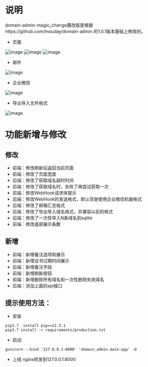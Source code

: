 # 说明
domain-admin-magic_change魔改版是根据https://github.com/mouday/domain-admin 的1.0.1版本基础上修改的。

- 页面


![image](https://user-images.githubusercontent.com/38614242/212626350-0ef13e9e-d3a9-4f40-83a2-d5103eb73cf0.png)
![image](https://user-images.githubusercontent.com/38614242/212628052-d0d4a1de-938a-4db1-81db-854037370fae.png)
![image](https://user-images.githubusercontent.com/38614242/212628251-3dc416ee-6032-4cb3-adbe-989debb88155.png)


- 邮件

![image](https://user-images.githubusercontent.com/38614242/212628088-72216213-2136-438f-9ed3-4f833e0c06b8.png)


- 企业微信


![image](https://user-images.githubusercontent.com/38614242/212628118-82169ba4-ef70-4df9-91c0-3459be0e3000.png)

- 导出导入文件格式


![image](https://user-images.githubusercontent.com/38614242/212629360-31c97a00-d039-4716-b9fe-85fb18e3538a.png)


# 功能新增与修改
## 修改
- 前端：修改刷新后返回当前页面
- 前端：修改了页面宽度
- 后端：修改了获取域名超时时间
- 后端：修改了获取域名时，失败了再尝试获取一次
- 前端：修改WebHook请求体提示
- 后端：修改WebHook的发送格式，默认空是使用企业微信机器格式
- 后端：修改了邮箱汇总格式
- 后端：修改了导出导入域名格式，并兼容以前的格式
- 后端：修改了一次性导入N条域名到sqlite
- 前端：修改底部展示条数

## 新增
- 前端：新增备注选项和展示
- 前端：新增证书过期时间展示
- 后端：新增备注字段
- 前端：新增刷新按钮
- 前端：新增删除所有域名和一次性删除失效域名
- 后端：添加上面的api接口

## 提示使用方法：
- 安装
```
pip3.7  install pip==22.3.1
pip3.7 install -r requirements/production.txt
```
- 启动
```
gunicorn --bind '127.0.0.1:8000' 'domain_admin.main:app' -D
```
- 上线
nginx转发到127.0.0.1:8000
